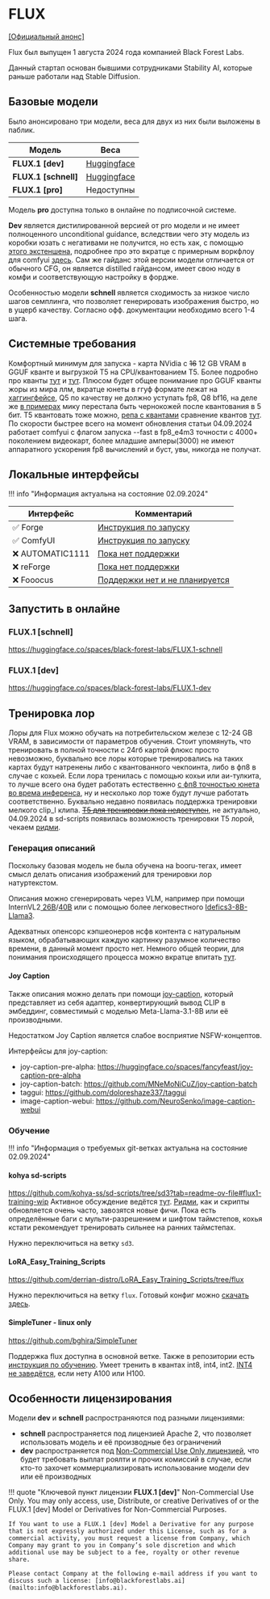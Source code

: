 # FLUX

[[Официальный анонс]](https://blog.fal.ai/flux-the-largest-open-sourced-text2img-model-now-available-on-fal/)

Flux был выпущен 1 августа 2024 года компанией Black Forest Labs.

Данный стартап основан бывшими сотрудниками Stability AI, которые раньше работали над Stable Diffusion.

## Базовые модели
Было анонсировано три модели, веса для двух из них были выложены в паблик.

| Модель               | Веса                                                                   |
| -------------------- | ---------------------------------------------------------------------- |
| **FLUX.1 [dev]**     | [Huggingface](https://huggingface.co/black-forest-labs/FLUX.1-dev)     |
| **FLUX.1 [schnell]** | [Huggingface](https://huggingface.co/black-forest-labs/FLUX.1-schnell) |
| **FLUX.1 [pro]**     | Недоступны                                                             |

Модель **pro** доступна только в онлайне по подписочной системе.

**Dev** является дистилированной версией от pro модели и не имеет полноценного unconditional guidance, вследствии чего эту модель из коробки юзать с негативами не получится, но есть хак, с помощью [этого экстеншена](https://github.com/mcmonkeyprojects/sd-dynamic-thresholding), подробнее про это вкратце с примерным воркфлоу для comfyui [здесь](https://old.reddit.com/r/StableDiffusion/comments/1ekgiw6/heres_a_hack_to_make_flux_better_at_prompt/). Сам же гайданс этой версии модели отличается от обычного CFG, он является distilled гайдансом, имеет свою ноду в комфи и соответствующую настройку в фордже.

Особенностью модели **schnell** является сходимость за низкое число шагов семплинга, что позволяет генерировать изображения быстро, но в ущерб качеству. Согласно офф. документации необходимо всего 1-4 шага.

## Системные требования

Комфортный минимум для запуска - карта NVidia с ~~16~~ 12 GB VRAM в GGUF кванте и выгрузкой T5 на CPU/квантованием Т5. Более подробно про кванты [тут](https://github.com/lllyasviel/stable-diffusion-webui-forge/discussions/981) и [тут](https://github.com/lllyasviel/stable-diffusion-webui-forge/discussions/1050). Плюсом будет общее понимание про GGUF кванты жоры из мира ллм, вкратце юнеты в ггуф формате лежат на [хаггингфейсе](https://huggingface.co/lllyasviel/FLUX.1-dev-gguf/tree/main), Q5 по качеству не должно уступать fp8, Q8 bf16, на деле же [в примерах](https://www.reddit.com/r/StableDiffusion/comments/1eso216/comparison_all_quants_we_have_so_far/) мику перестала быть чернокожей после квантования в 5 бит. T5 квантовать тоже можно, [репа с квантами](https://huggingface.co/city96/t5-v1_1-xxl-encoder-gguf/tree/main) сравнение квантов [тут](old.reddit.com/r/LocalLLaMA/comments/1anb2fz/guide_to_choosing_quants_and_engines/). По скорости быстрее всего на момент обновления статьи 04.09.2024 работает comfyui с флагом запуска --fast в fp8_e4m3 точности с 4000+ поколением видеокарт, более младшие амперы(3000) не имеют аппаратного ускорения fp8 вычислений и буст, увы, никогда не получат.

## Локальные интерфейсы

!!! info "Информация актуальна на состояние 02.09.2024"

| Интерфейс       | Комментарий                                                                                         |
| --------------- | --------------------------------------------------------------------------------------------------- |
| ✅ Forge         | [Инструкция по запуску](https://github.com/lllyasviel/stable-diffusion-webui-forge/discussions/981) |
| ✅ ComfyUI       | [Инструкция по запуску](https://comfyanonymous.github.io/ComfyUI_examples/flux/)                    |
| ❌ AUTOMATIC1111 | [Пока нет поддержки](https://github.com/AUTOMATIC1111/stable-diffusion-webui/issues/16311)          |
| ❌ reForge       | [Пока нет поддержки](https://github.com/Panchovix/stable-diffusion-webui-reForge/issues/122)        |
| ❌ Fooocus       | [Поддержки нет и не планируется](https://github.com/lllyasviel/Fooocus/issues/3424)                 |

## Запустить в онлайне

### FLUX.1 [schnell]
<https://huggingface.co/spaces/black-forest-labs/FLUX.1-schnell>

### FLUX.1 [dev]
<https://huggingface.co/spaces/black-forest-labs/FLUX.1-dev>

## Тренировка лор
Лоры для Flux можно обучать на потребительском железе с 12-24 GB VRAM, в зависимости от параметров обучения. Стоит упомянуть, что тренировать в полной точности с 24гб картой флюкс просто невозможно, буквально все лоры которые тренировались на таких картах будут натренены либо с квантованного чекпоинта, либо в фп8 в случае с кохьей. Если лора тренилась с помощью кохьи или аи-тулкита, то лучше всего она будет работать естественно [с фп8 точностью юнета во врема инференса](https://old.reddit.com/r/StableDiffusion/comments/1eumy5n/another_flux1dev_quantisation_comparison_but_with/), ну и несколько лор тоже будут лучше работать соответственно. Буквально недавно появилась поддержка тренировки мелкого clip_l клипа. ~~[T5 для тренировки пока недоступен](https://github.com/huggingface/diffusers/blob/main/examples/dreambooth/README_flux.md#text-encoder-training)~~, не актуально, 04.09.2024 в sd-scripts появилась возможность тренировки T5 лорой, чекаем [ридми](https://github.com/kohya-ss/sd-scripts/blob/sd3/README.md).

### Генерация описаний
Поскольку базовая модель не была обучена на booru-тегах, имеет смысл делать описания изображений для тренировки лор натуртекстом.

Описания можно сгенерировать через VLM, например при помощи InternVL2[ 26В](https://huggingface.co/OpenGVLab/InternVL2-26B)/[40В](https://huggingface.co/OpenGVLab/InternVL2-40B) или с помощью более легковестного [Idefics3-8B-Llama3](https://huggingface.co/HuggingFaceM4/Idefics3-8B-Llama3).

Адекватных опенсорс кэпшеонеров нсфв контента с натуральным языком, обрабатывающих каждую картинку разумное количество времени, в данный момент просто нет.
Немного общей теории, для понимания происходящего процесса можно вкратце впитать [тут](https://old.reddit.com/r/LocalLLaMA/comments/1f7cdhj/koboldcpp_and_vision_models_a_guide/).

#### Joy Caption
Также описания можно делать при помощи [joy-caption](https://huggingface.co/spaces/fancyfeast/joy-caption-pre-alpha), который представляет из себя адаптер, конвертирующий вывод CLIP в эмбеддинг, совместимый с моделью Meta-Llama-3.1-8B или её производными.

Недостатком Joy Caption является слабое восприятие NSFW-концептов.

Интерфейсы для joy-caption:  

- joy-caption-pre-alpha: <https://huggingface.co/spaces/fancyfeast/joy-caption-pre-alpha>  
- joy-caption-batch: <https://github.com/MNeMoNiCuZ/joy-caption-batch>  
- taggui: <https://github.com/doloreshaze337/taggui>  
- image-caption-webui: <https://github.com/NeuroSenko/image-caption-webui>  

### Обучение
!!! info "Информация о требуемых git-ветках актуальна на состояние 02.09.2024"

#### kohya sd-scripts
<https://github.com/kohya-ss/sd-scripts/tree/sd3?tab=readme-ov-file#flux1-training-wip>
Активное обсуждение ведётся [тут](https://github.com/kohya-ss/sd-scripts/pull/1374). [Ридми](https://github.com/kohya-ss/sd-scripts/blob/sd3/README.md), как и скрипты обновляется очень часто, завозятся новые фичи. Пока есть определённые баги с мульти-разрешением и шифтом таймстепов, кохья кстати рекомендует тренировать сильнее на ранних таймстепах.

Нужно переключиться на ветку `sd3`.
#### LoRA_Easy_Training_Scripts
<https://github.com/derrian-distro/LoRA_Easy_Training_Scripts/tree/flux>

Нужно переключиться на ветку `flux`. Готовый конфиг можно [скачать здесь](https://files.catbox.moe/du67iy.toml).

#### SimpleTuner - linux only
<https://github.com/bghira/SimpleTuner>

Поддержка flux доступна в основной ветке. Также в репозитории есть [инструкция по обучению](https://github.com/bghira/SimpleTuner/blob/main/documentation/quickstart/FLUX.md).
Умеет тренить в квантах int8, int4, int2. [INT4 не заведётся](https://github.com/bghira/SimpleTuner/issues/804#issuecomment-2295370317), если нету A100 или H100.
## Особенности лицензирования
Модели **dev** и **schnell** распространяются под разными лицензиями:  

- **schnell** распространяется под лицензией Apache 2, что позволяет использовать модель и её производные без ограничений  
- **dev** распространяется под [Non-Commercial Use Only лицензией](https://huggingface.co/black-forest-labs/FLUX.1-dev/blob/main/LICENSE.md), что будет требовать выплат роялти и прочих комиссий в случае, если кто-то захочет коммерциализировать использование модели dev или её производных  

!!! quote "Ключевой пункт лицензии **FLUX.1 [dev]**"
    Non-Commercial Use Only. You may only access, use, Distribute, or creative Derivatives of or the FLUX.1 [dev] Model or Derivatives for Non-Commercial Purposes.

    If You want to use a FLUX.1 [dev] Model a Derivative for any purpose that is not expressly authorized under this License, such as for a commercial activity, you must request a license from Company, which Company may grant to you in Company’s sole discretion and which additional use may be subject to a fee, royalty or other revenue share.

    Please contact Company at the following e-mail address if you want to discuss such a license: [info@blackforestlabs.ai](mailto:info@blackforestlabs.ai).